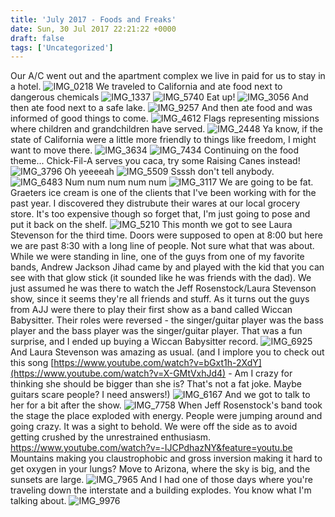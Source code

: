 ```yaml
---
title: 'July 2017 - Foods and Freaks'
date: Sun, 30 Jul 2017 22:21:22 +0000
draft: false
tags: ['Uncategorized']
---
```


Our A/C went out and the apartment complex we live in paid for us to stay in a hotel. ![IMG_0218](https://dallincoons.files.wordpress.com/2017/07/img_0218.jpg) We traveled to California and ate food next to dangerous chemicals ![IMG_1337](https://dallincoons.files.wordpress.com/2017/07/img_1337.jpg) ![IMG_5740](https://dallincoons.files.wordpress.com/2017/07/img_5740.jpg) Eat up! ![IMG_3056](https://dallincoons.files.wordpress.com/2017/07/img_3056.jpg) And then ate food next to a safe lake. ![IMG_9257](https://dallincoons.files.wordpress.com/2017/07/img_9257.jpg) And then ate food and was informed of good things to come. ![IMG_4612](https://dallincoons.files.wordpress.com/2017/07/img_4612.jpg) Flags representing missions where children and grandchildren have served. ![IMG_2448](https://dallincoons.files.wordpress.com/2017/07/img_2448.jpg) Ya know, if the state of California were a little more friendly to things like freedom, I might want to move there. ![IMG_3634](https://dallincoons.files.wordpress.com/2017/07/img_3634.jpg) ![IMG_7434](https://dallincoons.files.wordpress.com/2017/07/img_7434.jpg) Continuing on the food theme... Chick-Fil-A serves you caca, try some Raising Canes instead! ![IMG_3796](https://dallincoons.files.wordpress.com/2017/07/img_3796.jpg) Oh yeeeeah ![IMG_5509](https://dallincoons.files.wordpress.com/2017/07/img_5509.jpg) Ssssh don't tell anybody. ![IMG_6483](https://dallincoons.files.wordpress.com/2017/07/img_6483.jpg) Num num num num num ![IMG_3117](https://dallincoons.files.wordpress.com/2017/07/img_3117.jpg) We are going to be fat. Graeters ice cream is one of the clients that I've been working with for the past year. I discovered they distrubute their wares at our local grocery store. It's too expensive though so forget that, I'm just going to pose and put it back on the shelf. ![IMG_5210](https://dallincoons.files.wordpress.com/2017/07/img_5210.jpg) This month we got to see Laura Stevenson for the third time. Doors were supposed to open at 8:00 but here we are past 8:30 with a long line of people. Not sure what that was about. While we were standing in line, one of the guys from one of my favorite bands, Andrew Jackson Jihad came by and played with the kid that you can see with that glow stick (it sounded like he was friends with the dad). We just assumed he was there to watch the Jeff Rosenstock/Laura Stevenson show, since it seems they're all friends and stuff. As it turns out the guys from AJJ were there to play their first show as a band called Wiccan Babysitter. Their roles were reversed - the singer/guitar player was the bass player and the bass player was the singer/guitar player. That was a fun surprise, and I ended up buying a Wiccan Babysitter record. ![IMG_6925](https://dallincoons.files.wordpress.com/2017/07/img_6925.jpg) And Laura Stevenson was amazing as usual. (and I implore you to check out this song [https://www.youtube.com/watch?v=bGxt1h-2XdY](https://www.youtube.com/watch?v=X-GMtVxhJd4) - Am I crazy for thinking she should be bigger than she is? That's not a fat joke. Maybe guitars scare people? I need answers!) ![IMG_6167](https://dallincoons.files.wordpress.com/2017/07/img_6167.jpg) And we got to talk to her for a bit after the show. ![IMG_7758](https://dallincoons.files.wordpress.com/2017/07/img_7758.jpg) When Jeff Rosenstock's band took the stage the place exploded with energy. People were jumping around and going crazy. It was a sight to behold. We were off the side as to avoid getting crushed by the unrestrained enthusiasm. https://www.youtube.com/watch?v=-IJCPdhazNY&feature=youtu.be Mountains making you claustrophobic and gross inversion making it hard to get oxygen in your lungs? Move to Arizona, where the sky is big, and the sunsets are large. ![IMG_7965](https://dallincoons.files.wordpress.com/2017/07/img_7965.jpg) And I had one of those days where you're traveling down the interstate and a building explodes. You know what I'm talking about. ![IMG_9976](https://dallincoons.files.wordpress.com/2017/07/img_9976.jpg)